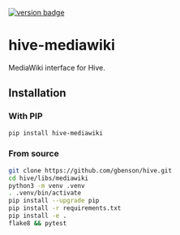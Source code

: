 [![version badge]](https://pypi.org/project/hive-mediawiki/)

[version badge]: https://img.shields.io/pypi/v/hive-mediawiki?color=limegreen

# hive-mediawiki

MediaWiki interface for Hive.

## Installation

### With PIP

```sh
pip install hive-mediawiki
```

### From source

```sh
git clone https://github.com/gbenson/hive.git
cd hive/libs/mediawiki
python3 -m venv .venv
. .venv/bin/activate
pip install --upgrade pip
pip install -r requirements.txt
pip install -e .
flake8 && pytest
```
